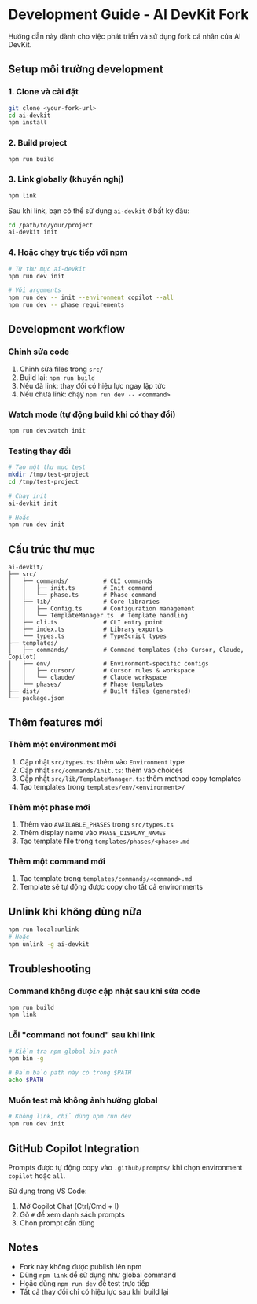 # Development Guide - AI DevKit Fork

Hướng dẫn này dành cho việc phát triển và sử dụng fork cá nhân của AI DevKit.

## Setup môi trường development

### 1. Clone và cài đặt

```bash
git clone <your-fork-url>
cd ai-devkit
npm install
```

### 2. Build project

```bash
npm run build
```

### 3. Link globally (khuyến nghị)

```bash
npm link
```

Sau khi link, bạn có thể sử dụng `ai-devkit` ở bất kỳ đâu:

```bash
cd /path/to/your/project
ai-devkit init
```

### 4. Hoặc chạy trực tiếp với npm

```bash
# Từ thư mục ai-devkit
npm run dev init

# Với arguments
npm run dev -- init --environment copilot --all
npm run dev -- phase requirements
```

## Development workflow

### Chỉnh sửa code

1. Chỉnh sửa files trong `src/`
2. Build lại: `npm run build`
3. Nếu đã link: thay đổi có hiệu lực ngay lập tức
4. Nếu chưa link: chạy `npm run dev -- <command>`

### Watch mode (tự động build khi có thay đổi)

```bash
npm run dev:watch init
```

### Testing thay đổi

```bash
# Tạo một thư mục test
mkdir /tmp/test-project
cd /tmp/test-project

# Chạy init
ai-devkit init

# Hoặc
npm run dev init
```

## Cấu trúc thư mục

```
ai-devkit/
├── src/
│   ├── commands/          # CLI commands
│   │   ├── init.ts        # Init command
│   │   └── phase.ts       # Phase command
│   ├── lib/               # Core libraries
│   │   ├── Config.ts      # Configuration management
│   │   └── TemplateManager.ts  # Template handling
│   ├── cli.ts             # CLI entry point
│   ├── index.ts           # Library exports
│   └── types.ts           # TypeScript types
├── templates/
│   ├── commands/          # Command templates (cho Cursor, Claude, Copilot)
│   ├── env/               # Environment-specific configs
│   │   ├── cursor/        # Cursor rules & workspace
│   │   └── claude/        # Claude workspace
│   └── phases/            # Phase templates
├── dist/                  # Built files (generated)
└── package.json
```

## Thêm features mới

### Thêm một environment mới

1. Cập nhật `src/types.ts`: thêm vào `Environment` type
2. Cập nhật `src/commands/init.ts`: thêm vào choices
3. Cập nhật `src/lib/TemplateManager.ts`: thêm method copy templates
4. Tạo templates trong `templates/env/<environment>/`

### Thêm một phase mới

1. Thêm vào `AVAILABLE_PHASES` trong `src/types.ts`
2. Thêm display name vào `PHASE_DISPLAY_NAMES`
3. Tạo template file trong `templates/phases/<phase>.md`

### Thêm một command mới

1. Tạo template trong `templates/commands/<command>.md`
2. Template sẽ tự động được copy cho tất cả environments

## Unlink khi không dùng nữa

```bash
npm run local:unlink
# Hoặc
npm unlink -g ai-devkit
```

## Troubleshooting

### Command không được cập nhật sau khi sửa code

```bash
npm run build
npm link
```

### Lỗi "command not found" sau khi link

```bash
# Kiểm tra npm global bin path
npm bin -g

# Đảm bảo path này có trong $PATH
echo $PATH
```

### Muốn test mà không ảnh hưởng global

```bash
# Không link, chỉ dùng npm run dev
npm run dev init
```

## GitHub Copilot Integration

Prompts được tự động copy vào `.github/prompts/` khi chọn environment `copilot` hoặc `all`.

Sử dụng trong VS Code:

1. Mở Copilot Chat (Ctrl/Cmd + I)
2. Gõ `#` để xem danh sách prompts
3. Chọn prompt cần dùng

## Notes

- Fork này không được publish lên npm
- Dùng `npm link` để sử dụng như global command
- Hoặc dùng `npm run dev` để test trực tiếp
- Tất cả thay đổi chỉ có hiệu lực sau khi build lại
